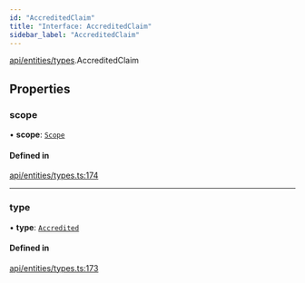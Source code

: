 ```yaml
---
id: "AccreditedClaim"
title: "Interface: AccreditedClaim"
sidebar_label: "AccreditedClaim"
---
```


[api/entities/types](../../../../../modules/API/Entities/Types/Types.md).AccreditedClaim

## Properties

### scope

• **scope**: [`Scope`](../Scope/Scope.md)

#### Defined in

[api/entities/types.ts:174](https://github.com/PolymeshAssociation/polymesh-sdk/blob/5b946f904/src/api/entities/types.ts#L174)

___

### type

• **type**: [`Accredited`](../../../../../enums/API/Entities/Types/ClaimType/ClaimType.md#accredited)

#### Defined in

[api/entities/types.ts:173](https://github.com/PolymeshAssociation/polymesh-sdk/blob/5b946f904/src/api/entities/types.ts#L173)
